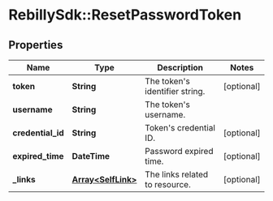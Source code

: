 # RebillySdk::ResetPasswordToken

## Properties
Name | Type | Description | Notes
------------ | ------------- | ------------- | -------------
**token** | **String** | The token&#x27;s identifier string. | [optional] 
**username** | **String** | The token&#x27;s username. | 
**credential_id** | **String** | Token&#x27;s credential ID. | [optional] 
**expired_time** | **DateTime** | Password expired time. | [optional] 
**_links** | [**Array&lt;SelfLink&gt;**](SelfLink.md) | The links related to resource. | [optional] 

